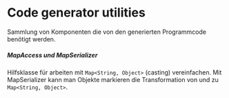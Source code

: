 Code generator utilities
========================

Sammlung von Komponenten die von den generierten Programmcode benötigt werden.

##### MapAccess und MapSerializer
Hilfsklasse für arbeiten mit ```Map<String, Object>``` (casting) vereinfachen.
Mit MapSerializer kann man Objekte markieren die Transformation von und zu 
```Map<String, Object>```.